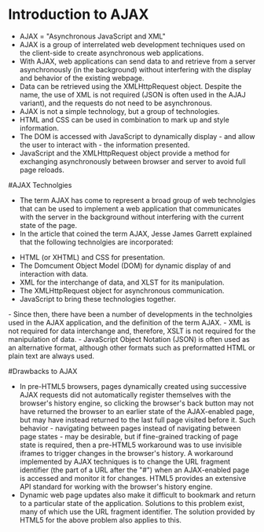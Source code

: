 # Introduction to AJAX
- AJAX = "Asynchronous JavaScript and XML"
- AJAX is a group of interrelated web development techniques used on the client-side to create asynchronous web applications.
- With AJAX, web applications can send data to and retrieve from a server asynchronously (in the background) without interfering
with the display and behavior of the existing webpage.
- Data can be retrieved using the XMLHttpRequest object. Despite the name, the use of XML is not required (JSON is often used
in the AJAJ variant), and the requests do not need to be asynchronous.
- AJAX is not a simple technology, but a group of technologies.
- HTML and CSS can be used in combination to mark up and style information.
- The DOM is accessed with JavaScript to dynamically display - and allow the user to interact with - the information presented.
- JavaScript and the XMLHttpRequest object provide a method for exchanging asynchronously between browser and server to avoid
full page reloads.

#AJAX Technolgies
- The term AJAX has come to represent a broad group of web technolgies that can be used to implement a web application that
communicates with the server in the background without interfering with the current state of the page.
- In the article that coined the term AJAX, Jesse James Garrett explained that the following technolgies are incorporated:
<ul>
<li>HTML (or XHTML) and CSS for presentation.</li>
<li>The Domcument Object Model (DOM) for dynamic display of and interaction with data.</li>
<li>XML for the interchange of data, and XLST for its manipulation.</li>
<li>The XMLHttpRequest object for asynchronous communication.</li>
<li>JavaScript to bring these technologies together.</li>
</ul>
- Since then, there have been a number of developments in the technolgies used in the AJAX application, and the definition 
of the term AJAX.
- XML is not required for data interchange and, therefore, XSLT is not required for the manipulation of data.
- JavaScript Object Notation (JSON) is often used as an alternative format, although other formats such as preformatted
HTML or plain text are always used.

#Drawbacks to AJAX
- In pre-HTML5 browsers, pages dynamically created using successive AJAX requests did not automatically register themselves
with the browser's history engine, so clicking the browser's back button may not have returned the browser to an earlier state
of the AJAX-enabled page, but may have instead returned to the last full page visited before it. Such behavior - navigating
between pages instead of navigating between page states - may be desirable, but if fine-grained tracking of page state is
required, then a pre-HTML5 workaround was to use invisible iframes to trigger changes in the browser's history. A workaround
implemented by AJAX techniques is to change the URL fragment identifier (the part of a URL after the "#") when an AJAX-enabled
page is accessed and monitor it for changes. HTML5 provides an extensive API standard for working with the browser's history engine.
- Dynamic web page updates also make it difficult to bookmark and return to a particular state of the application. Solutions
to this problem exist, many of which use the URL fragment identifier. The solution provided by HTML5 for the above problem also
applies to this.
